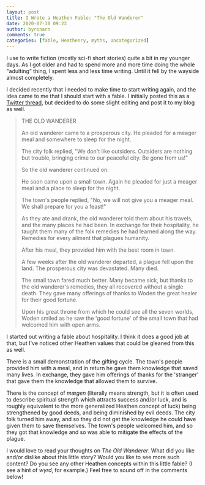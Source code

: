 ```yaml
---
layout: post
title: I Wrote a Heathen Fable: "The Old Wanderer"
date: 2020-07-30 09:23
author: byronarn
comments: true
categories: [fable, Heathenry, myths, Uncategorized]
---
```

I use to write fiction (mostly sci-fi short stories) quite a bit in my younger days. As I got older and had to spend more and more time doing the whole "adulting" thing, I spent less and less time writing. Until it fell by the wayside almost completely.

I decided recently that I needed to make time to start writing again, and the idea came to me that I should start with a fable. I initially posted this as a <a href="https://twitter.com/ByronEugene1/status/1287656230153007105?s=19">Twitter thread</a>, but decided to do some slight editing and post it to my blog as well.

<blockquote>THE OLD WANDERER

An old wanderer came to a prosperous city. He pleaded for a meager meal and somewhere to sleep for the night.

The city folk replied, "We don't like outsiders. Outsiders are nothing but trouble, bringing crime to our peaceful city. Be gone from us!"

So the old wanderer continued on.

He soon came upon a small town. Again he pleaded for just a meager meal and a place to sleep for the night.

The town's people replied, "No, we will not give you a meager meal. We shall prepare for you a feast!"

As they ate and drank, the old wanderer told them about his travels, and the many places he had been. In exchange for their hospitality, he taught them many of the folk remedies he had learned along the way. Remedies for every ailment that plagues humanity.

After his meal, they provided him with the best room in town.

A few weeks after the old wanderer departed, a plague fell upon the land. The prosperous city was devastated. Many died.

The small town fared much better. Many became sick, but thanks to the old wanderer's remedies, they all recovered without a single death. They gave many offerings of thanks to Woden the great healer for their good fortune.

Upon his great throne from which he could see all the seven worlds, Woden smiled as he saw the 'good fortune' of the small town that had welcomed him with open arms.</blockquote>

I started out writing a fable about hospitality. I think it does a good job at that, but I've noticed other Heathen values that could be gleaned from this as well.

There is a small demonstration of the gifting cycle. The town's people provided him with a meal, and in return he gave them knowledge that saved many lives. In exchange, they gave him offerings of thanks for the 'stranger' that gave them the knowledge that allowed them to survive.

There is the concept of <em>mægen</em> (literally means strength, but it is often used to describe spiritual strength which attracts success and/or luck, and is roughly equivalent to the more generalized Heathen concept of luck) being strengthened by good deeds, and being diminished by evil deeds. The city folk turned him away, and so they did not get the knowledge he could have given them to save themselves. The town's people welcomed him, and so they got that knowledge and so was able to mitigate the effects of the plague.

I would love to read your thoughts on<em> The Old Wanderer</em>. What did you like and/or dislike about this little story? Would you like to see more such content? Do you see any other Heathen concepts within this little fable? (I see a hint of <em>wyrd</em>, for example.) Feel free to sound off in the comments below!
